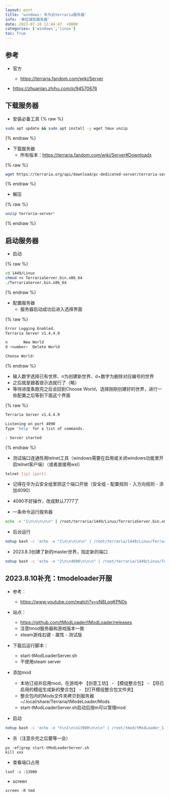 ```yaml
---
layout: post
title: 'windows: 华为云terraria服务器'
info: '泰拉瑞亚服务器'
date: 2023-07-10 12:44:47  +0800
categories: ['windows','linux']
toc: True
---
```



## 参考

- 官方
  - https://terraria.fandom.com/wiki/Server

- https://zhuanlan.zhihu.com/p/94570876


## 下载服务器

- 安装必备工具
{% raw %}
```bash
sudo apt update && sudo apt install -y wget tmux unzip
```
{% endraw %}

- 下载服务器
  - 所有版本：https://terraria.fandom.com/wiki/Server#Downloads

{% raw %}
```bash
wget https://terraria.org/api/download/pc-dedicated-server/terraria-server-1449.zip
```
{% endraw %}


- 解压

{% raw %}
```bash
unzip terraria-server*
```
{% endraw %}


## 启动服务器

- 启动

{% raw %}
```bash
cd 1449/Linux
chmod +x TerrariaServer.bin.x86_64
./TerrariaServer.bin.x86_64 
```
{% endraw %}


- 配置服务器
  - 服务器启动成功后进入选择界面

{% raw %}
```bash
Error Logging Enabled.
Terraria Server v1.4.4.9

n		New World
d <number>	Delete World

Choose World: 
```
{% endraw %}

- 输入数字选择已有世界、n为创建新世界、d+数字为删除对应编号的世界
- 之后就是跟着提示选就行了（略）
- 等待进度条跑完之后会回到Choose World，选择刚刚创建好的世界，进行一些配置之后等到下面这个界面


{% raw %}
```bash
Terraria Server v1.4.4.9

Listening on port 4090
Type 'help' for a list of commands.

: Server started
```
{% endraw %}


- 测试端口连通性用telnet工具（windows需要在启用或关闭windows功能里开启telnet客户端）（或者直接用wsl）

```bash
telnet [ip] [port]
```

- 记得在华为云安全组里把这个端口开放（安全组 - 配置规则 - 入方向规则 - 添加4090）


- 4090不好操作，改成默认7777了


- 一条命令运行服务器

```bash
echo -e "1\n\n\n\n\n" | /root/terraria/1449/Linux/TerrariaServer.bin.x86_64
```

- 后台运行

```bash
nohup bash -c 'echo -e "1\n\n\n\n\n" | /root/terraria/1449/Linux/TerrariaServer.bin.x86_64' > /dev/null 2>&1 &
```


- 2023.8.3创建了新的master世界，指定新的端口

```bash
nohup bash -c 'echo -e "2\n\n4090\n\n\n" | /root/terraria/1449/Linux/TerrariaServer.bin.x86_64' > /dev/null 2>&1 &
```



## 2023.8.10补充：tmodeloader开服

- 参考：
  - https://www.youtube.com/watch?v=vN8LqgKPN0s


- 站点：
  - https://github.com/tModLoader/tModLoader/releases
  - 注意tmod服务器和游戏版本一致
  - steam游戏右键 - 属性 - 测试版


- 下载后运行脚本：
  - start-tModLoaderServer.sh
  - 不使用steam server


- 添加mod
  - 本地订阅并启用mod，在游戏中 【创意工坊】 - 【模组整合包】 - 【将已启用的模组生成新的整合包】 - 【打开模组整合包文件夹】
  - 整合包内的Mods文件夹拷贝到服务器 ~/.local/share/Terraria/tModeLoader/Mods
  - start-tModLoaderServer.sh启动后按m可以管理mod

- 启动
```bash
nohup bash -c 'echo -e "n\n1\n\n13900\n\n\n" | /root/tmod/tModLoader_1.4.3/start-tModLoaderServer.sh' > /dev/null 2>&1 &
```

- 杀（注意杀完之后要等一会）
```
ps -ef|grep start-tModLoaderServer.sh
kill xxx
```

- 查看端口占用
```
lsof -i :13900
```


- screen

```
screen -R tmd

```
